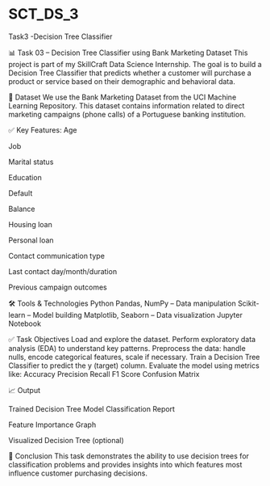 # SCT_DS_3
Task3 -Decision Tree Classifier 

📊 Task 03 – Decision Tree Classifier using Bank Marketing Dataset
This project is part of my SkillCraft Data Science Internship. The goal is to build a Decision Tree Classifier that predicts whether a customer will purchase a product or service based on their demographic and behavioral data.

📁 Dataset
We use the Bank Marketing Dataset from the UCI Machine Learning Repository. This dataset contains information related to direct marketing campaigns (phone calls) of a Portuguese banking institution.

✅ Key Features:
Age

Job

Marital status

Education

Default

Balance

Housing loan

Personal loan

Contact communication type

Last contact day/month/duration

Previous campaign outcomes

🛠️ Tools & Technologies
Python
Pandas, NumPy – Data manipulation
Scikit-learn – Model building
Matplotlib, Seaborn – Data visualization
Jupyter Notebook

✅ Task Objectives
Load and explore the dataset.
Perform exploratory data analysis (EDA) to understand key patterns.
Preprocess the data: handle nulls, encode categorical features, scale if necessary.
Train a Decision Tree Classifier to predict the y (target) column.
Evaluate the model using metrics like:
Accuracy
Precision
Recall
F1 Score
Confusion Matrix

📈 Output

Trained Decision Tree Model
Classification Report

Feature Importance Graph

Visualized Decision Tree (optional)

📌 Conclusion
This task demonstrates the ability to use decision trees for classification problems and provides insights into which features most influence customer purchasing decisions.
